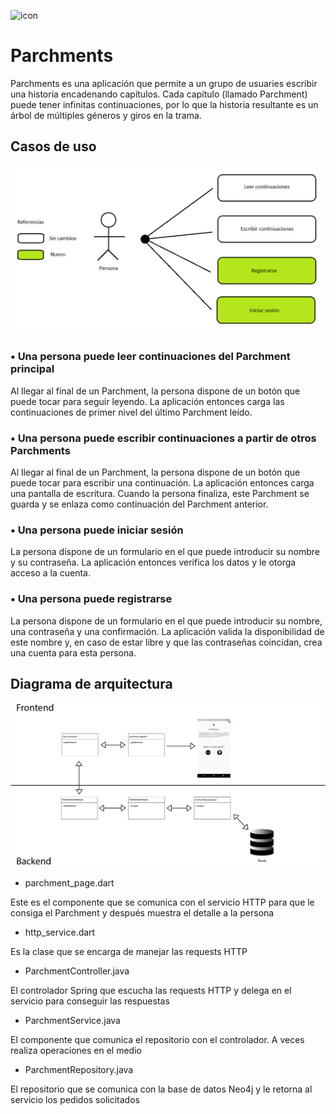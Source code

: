 ![icon](icon.ico)
# Parchments

Parchments es una aplicación que permite a un grupo de usuaries escribir una historia encadenando capítulos. Cada capítulo (llamado Parchment) puede tener infinitas continuaciones, por lo que la historia resultante es un árbol de múltiples géneros y giros en la trama.

## Casos de uso

![casos_de_uso](Diagrama%20de%20casos%20de%20uso.png)

### • Una persona puede leer continuaciones del Parchment principal

Al llegar al final de un Parchment, la persona dispone de un botón que puede tocar para seguir leyendo. La aplicación entonces carga las continuaciones de primer nivel del último Parchment leído.

### • Una persona puede escribir continuaciones a partir de otros Parchments

Al llegar al final de un Parchment, la persona dispone de un botón que puede tocar para escribir una continuación. La aplicación entonces carga una pantalla de escritura. Cuando la persona finaliza, este Parchment se guarda y se enlaza como continuación del Parchment anterior.

### • Una persona puede iniciar sesión

La persona dispone de un formulario en el que puede introducir su nombre y su contraseña. La aplicación entonces verifica los datos y le otorga acceso a la cuenta.

### • Una persona puede registrarse

La persona dispone de un formulario en el que puede introducir su nombre, una contraseña y una confirmación. La aplicación valida la disponibilidad de este nombre y, en caso de estar libre y que las contraseñas coincidan, crea una cuenta para esta persona.

## Diagrama de arquitectura

![diagrama_arquitectura](Diagrama%20de%20Arquitectura.png)

- parchment_page.dart

Este es el componente que se comunica con el servicio HTTP para que le consiga el Parchment y después muestra el detalle a la persona

- http_service.dart

Es la clase que se encarga de manejar las requests HTTP

- ParchmentController.java

El controlador Spring que escucha las requests HTTP y delega en el servicio para conseguir las respuestas

- ParchmentService.java

El componente que comunica el repositorio con el controlador. A veces realiza operaciones en el medio

- ParchmentRepository.java

El repositorio que se comunica con la base de datos Neo4j y le retorna al servicio los pedidos solicitados